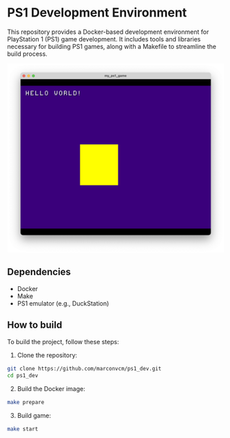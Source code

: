 # PS1 Development Environment
This repository provides a Docker-based development environment for PlayStation 1 (PS1) game development. It includes tools and libraries necessary for building PS1 games, along with a Makefile to streamline the build process.

<p align="center">
  <img src=".github/screenshot1.png" alt="PS1 Development Environment" width="600">
</p>

## Dependencies
- Docker
- Make
- PS1 emulator (e.g., DuckStation)

## How to build
To build the project, follow these steps:
1. Clone the repository:
```bash
git clone https://github.com/marconvcm/ps1_dev.git
cd ps1_dev
```
2. Build the Docker image:
```bash
make prepare
```

3. Build game:
```bash
make start
```

